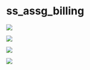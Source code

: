 # ss_assg_billing




![](https://github.com/syed-shamayel/ss_assg_billing/blob/main/CeiMqCuL8c.png)


![](https://github.com/syed-shamayel/ss_assg_billing/blob/main/chrome_1q6quqbtia.png)



![](https://github.com/syed-shamayel/ss_assg_billing/blob/main/Docker_Desktop_3F2fMefyev.gif)



![](https://github.com/syed-shamayel/ss_assg_billing/blob/main/chrome_g6erjaL6YH.gif)
